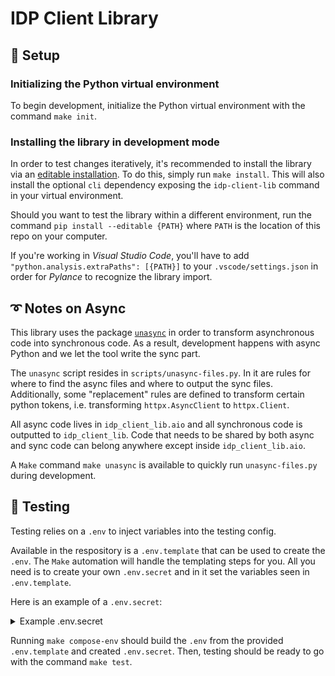 # IDP Client Library

## 🚀 Setup

### Initializing the Python virtual environment

To begin development, initialize the Python virtual environment with the command `make init`.

### Installing the library in development mode

In order to test changes iteratively, it's recommended to install the library via an [editable installation](https://setuptools.pypa.io/en/latest/userguide/development_mode.html). To do this, simply run `make install`. This will also install the optional `cli` dependency exposing the `idp-client-lib` command in your virtual environment.

Should you want to test the library within a different environment, run the command `pip install --editable {PATH}` where `PATH` is the location of this repo on your computer. 

If you're working in *Visual Studio Code*, you'll have to add `"python.analysis.extraPaths": [{PATH}]` to your `.vscode/settings.json` in order for *Pylance* to recognize the library import.


## ➰ Notes on Async

This library uses the package [`unasync`](https://github.com/python-trio/unasync) in order to transform asynchronous code into synchronous code. As a result, development happens with async Python and we let the tool write the sync part.

The `unasync` script resides in `scripts/unasync-files.py`. In it are rules for where to find the async files and where to output the sync files. Additionally, some "replacement" rules are defined to transform certain python tokens, i.e. transforming `httpx.AsyncClient` to `httpx.Client`.

All async code lives in `idp_client_lib.aio` and all synchronous code is outputted to `idp_client_lib`. Code that needs to be shared by both async and sync code can belong anywhere except inside `idp_client_lib.aio`.

A `Make` command `make unasync` is available to quickly run `unasync-files.py` during development.

## 🧪 Testing

Testing relies on a `.env` to inject variables into the testing config. 

Available in the respository is a `.env.template` that can be used to create the `.env`. The `Make` automation will handle the templating steps for you. All you need is to create your own `.env.secret` and in it set the variables seen in `.env.template`.

Here is an example of a `.env.secret`:

<details>
    <summary>Example .env.secret</summary>

```
IDP_URL=http://idp.infiniaml.com
ACCESS_KEY_ID=myaccesskeyid
ACCESS_KEY_SECRET=myaccesskeysecret
PROJECT_ID=1234
```

</details>

Running `make compose-env` should build the `.env` from the provided `.env.template` and created `.env.secret`. Then, testing should be ready to go with the command `make test`.